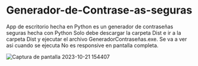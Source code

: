 # Generador-de-Contrase-as-seguras
App de escritorio hecha en Python es un generador de contraseñas seguras hecha con Python
Solo debe descargar la carpeta Dist e ir a la carpeta Dist y ejecutar el archivo GeneradorContraseñas.exe.
Se va a ver asi cuando se ejecuta No es responsive en pantalla completa.



 ![Captura de pantalla 2023-10-21 154407](https://github.com/Angelolemes/Generador-de-Contrase-as-seguras/assets/110471978/9184cf28-1216-4892-84e9-277c48525dff)
